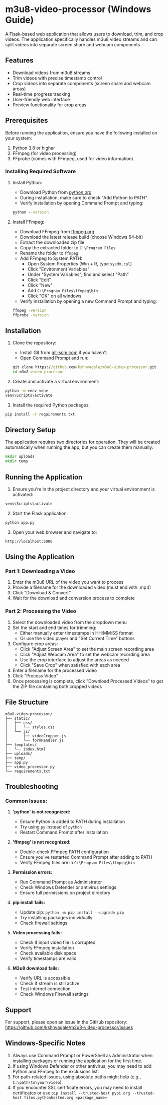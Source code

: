 # m3u8-video-processor (Windows Guide)

A Flask-based web application that allows users to download, trim, and crop videos. The application specifically handles m3u8 video streams and can split videos into separate screen share and webcam components.

## Features

- Download videos from m3u8 streams
- Trim videos with precise timestamp control
- Crop videos into separate components (screen share and webcam areas)
- Real-time progress tracking
- User-friendly web interface
- Preview functionality for crop areas

## Prerequisites

Before running the application, ensure you have the following installed on your system:

1. Python 3.8 or higher
2. FFmpeg (for video processing)
3. FFprobe (comes with FFmpeg, used for video information)

### Installing Required Software

1. Install Python:
   - Download Python from [python.org](https://www.python.org/downloads/)
   - During installation, make sure to check "Add Python to PATH"
   - Verify installation by opening Command Prompt and typing:
   ```cmd
   python --version
   ```

2. Install FFmpeg:
   - Download FFmpeg from [ffmpeg.org](https://ffmpeg.org/download.html#build-windows)
   - Download the latest release build (choose Windows 64-bit)
   - Extract the downloaded zip file
   - Copy the extracted folder to `C:\Program Files`
   - Rename the folder to `ffmpeg`
   - Add FFmpeg to System PATH:
     - Open System Properties (Win + R, type `sysdm.cpl`)
     - Click "Environment Variables"
     - Under "System Variables", find and select "Path"
     - Click "Edit"
     - Click "New"
     - Add `C:\Program Files\ffmpeg\bin`
     - Click "OK" on all windows
   - Verify installation by opening a new Command Prompt and typing:
   ```cmd
   ffmpeg -version
   ffprobe -version
   ```

## Installation

1. Clone the repository:
   - Install Git from [git-scm.com](https://git-scm.com/download/win) if you haven't
   - Open Command Prompt and run:
   ```cmd
   git clone https://github.com/kshnvagale/m3u8-video-processor.git
   cd m3u8-video-processor
   ```

2. Create and activate a virtual environment:
```cmd
python -m venv venv
venv\Scripts\activate
```

3. Install the required Python packages:
```cmd
pip install -r requirements.txt
```

## Directory Setup

The application requires two directories for operation. They will be created automatically when running the app, but you can create them manually:

```cmd
mkdir uploads
mkdir temp
```

## Running the Application

1. Ensure you're in the project directory and your virtual environment is activated:
```cmd
venv\Scripts\activate
```

2. Start the Flask application:
```cmd
python app.py
```

3. Open your web browser and navigate to:
```
http://localhost:5000
```

## Using the Application

### Part 1: Downloading a Video

1. Enter the m3u8 URL of the video you want to process
2. Provide a filename for the downloaded video (must end with .mp4)
3. Click "Download & Convert"
4. Wait for the download and conversion process to complete

### Part 2: Processing the Video

1. Select the downloaded video from the dropdown menu
2. Set the start and end times for trimming:
   - Either manually enter timestamps in HH:MM:SS format
   - Or use the video player and "Set Current Time" buttons
3. Configure crop areas:
   - Click "Adjust Screen Area" to set the main screen recording area
   - Click "Adjust Webcam Area" to set the webcam recording area
   - Use the crop interface to adjust the areas as needed
   - Click "Save Crop" when satisfied with each area
4. Enter a filename for the processed video
5. Click "Process Video"
6. Once processing is complete, click "Download Processed Videos" to get the ZIP file containing both cropped videos

## File Structure

```
m3u8-video-processor/
├── static/
│   ├── css/
│   │   └── styles.css
│   └── js/
│       ├── videoCropper.js
│       └── formHandler.js
├── templates/
│   └── index.html
├── uploads/
├── temp/
├── app.py
├── video_processor.py
└── requirements.txt
```

## Troubleshooting

### Common Issues:

1. **'python' is not recognized:**
   - Ensure Python is added to PATH during installation
   - Try using `py` instead of `python`
   - Restart Command Prompt after installation

2. **'ffmpeg' is not recognized:**
   - Double-check FFmpeg PATH configuration
   - Ensure you've restarted Command Prompt after adding to PATH
   - Verify FFmpeg files are in `C:\Program Files\ffmpeg\bin`

3. **Permission errors:**
   - Run Command Prompt as Administrator
   - Check Windows Defender or antivirus settings
   - Ensure full permissions on project directory

4. **pip install fails:**
   - Update pip: `python -m pip install --upgrade pip`
   - Try installing packages individually
   - Check firewall settings

5. **Video processing fails:**
   - Check if input video file is corrupted
   - Verify FFmpeg installation
   - Check available disk space
   - Verify timestamps are valid

6. **M3u8 download fails:**
   - Verify URL is accessible
   - Check if stream is still active
   - Test internet connection
   - Check Windows Firewall settings

## Support

For support, please open an issue in the GitHub repository: https://github.com/kshnvagale/m3u8-video-processor/issues

## Windows-Specific Notes

1. Always use Command Prompt or PowerShell as Administrator when installing packages or running the application for the first time.
2. If using Windows Defender or other antivirus, you may need to add Python and FFmpeg to the exclusions list.
3. For path-related issues, using absolute paths might help (e.g., `C:\path\to\your\video`).
4. If you encounter SSL certificate errors, you may need to install certificates or use `pip install --trusted-host pypi.org --trusted-host files.pythonhosted.org <package_name>`